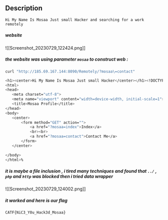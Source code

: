 ## Description
`Hi My Name Is Mosaa Just small Hacker and searching for a work remotely`

##### website 
![[Screenshot_20230729_122424.png]]



##### the website was using parameter `mosaa` to construct web :
```bash
curl "http://185.69.167.144:8090/Remotely/?mosaa\=contact" 

<h1><center>Hi My Name Is Mosaa Just small Hacker</center></h1><!DOCTYPE html>  
<html>  
<head>  
   <meta charset="utf-8">  
   <meta name="viewport" content="width=device-width, initial-scale=1">  
   <title>Mosaa Profile</title>  
</head>  
<body>  
   <center>  
       <form method="GET" action="">  
           <a href="?mosaa=index">Index</a>  
           <br><br>  
           <a href="?mosaa=contact">Contact Me</a>  
       </form>  
   </center>  
  
</body>  
</html>%

```

##### it is maybe a file inclusion , i tired  many techniques and found that  `../` , `php` and `http` was blocked then i tried data wrapper 

![[Screenshot_20230729_124002.png]]

##### it worked and here is our flag 
`CATF{NiC3_Y0u_Hack3d_Mosaa}`